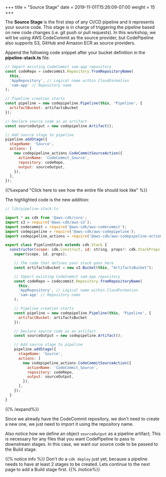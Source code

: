 +++
title = "Source Stage"
date = 2019-11-01T15:26:09-07:00
weight = 15
+++

The **Source Stage** is the first step of any CI/CD pipeline and it represents your source code. This stage is in charge of triggering the pipeline based on new code changes (i.e. git push or pull requests). In this workshop, we will be using AWS CodeCommit as the source provider, but CodePipeline also supports S3, GitHub and Amazon ECR as source providers.

Append the following code snippet after your bucket definition in the **pipeline-stack.ts** file:

```js
// Import existing CodeCommit sam-app repository
const codeRepo = codecommit.Repository.fromRepositoryName(
  this,
  'AppRepository', // Logical name within CloudFormation
  'sam-app' // Repository name
);

// Pipeline creation starts
const pipeline = new codepipeline.Pipeline(this, 'Pipeline', {
  artifactBucket: artifactsBucket
});

// Declare source code as an artifact
const sourceOutput = new codepipeline.Artifact();

// Add source stage to pipeline
pipeline.addStage({
  stageName: 'Source',
  actions: [
    new codepipeline_actions.CodeCommitSourceAction({
      actionName: 'CodeCommit_Source',
      repository: codeRepo,
      output: sourceOutput,
    }),
  ],
});
```

{{%expand "Click here to see how the entire file should look like" %}}

The highlighted code is the new addition: 

```js {hl_lines=["16-41"]}
// lib/pipeline-stack.ts

import * as cdk from '@aws-cdk/core';
import s3 = require('@aws-cdk/aws-s3');
import codecommit = require('@aws-cdk/aws-codecommit');
import codepipeline = require('@aws-cdk/aws-codepipeline');
import codepipeline_actions = require('@aws-cdk/aws-codepipeline-actions');

export class PipelineStack extends cdk.Stack {
  constructor(scope: cdk.Construct, id: string, props?: cdk.StackProps) {
    super(scope, id, props);

    // The code that defines your stack goes here
    const artifactsBucket = new s3.Bucket(this, "ArtifactsBucket");

    // Import existing CodeCommit sam-app repository
    const codeRepo = codecommit.Repository.fromRepositoryName(
      this,
      'AppRepository', // Logical name within CloudFormation
      'sam-app' // Repository name
    );

    // Pipeline creation starts
    const pipeline = new codepipeline.Pipeline(this, 'Pipeline', {
      artifactBucket: artifactsBucket
    });

    // Declare source code as an artifact
    const sourceOutput = new codepipeline.Artifact();

    // Add source stage to pipeline
    pipeline.addStage({
      stageName: 'Source',
      actions: [
        new codepipeline_actions.CodeCommitSourceAction({
          actionName: 'CodeCommit_Source',
          repository: codeRepo,
          output: sourceOutput,
        }),
      ],
    });
  }
}
```
{{% /expand%}}

Since we already have the CodeCommit repository, we don't need to create a new one, we just need to import it using the repository name. 

Also notice how we define an object `sourceOutput` as a pipeline artifact; This is necessary for any files that you want CodePipeline to pass to downstream stages. In this case, we want our source code to be passed to the Build stage.

{{% notice info %}}
Don't do a `cdk deploy` just yet, because a pipeline needs to have at least 2 stages to be created. Lets continue to the next page to add a Build stage first.
{{% /notice%}}
